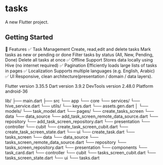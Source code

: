 # tasks

A new Flutter project.

## Getting Started

📱 Features
✅ Task Management
Create, read,edit and delete tasks
Mark tasks as new or pending or done
Filter tasks by status (All, New, Pending, Done)
Delete all tasks at once
✅ Offline Support
Stores data locally using Hive (no internet required)
✅ Pagination
Efficiently loads large lists of tasks in pages
✅ Localization
Supports multiple languages (e.g. English, Arabic)
✅ UI
Responsive, clean architecture(presentation / domain / data layers).

Flutter version 3.35.5
Dart version 3.9.2
DevTools version 2.48.0
Platform android-36

lib/
 ├── main.dart
 ├── src
    └── app
    └── core
        └── services/
            └── hive_service.dart
            └── utils/
                └── keys.dart
                └── assets.gen.dart
 │    └── models/
        └── task_model.dart
      └── pages/
            └── create_tasks_screen
                └── data
                    └── data_source
                        └── add_task_screen_remote_data_source.dart
                └── repository
                    └── add_task_screen_repository.dart
                └── presentation
                        └── controller
                            └── cubit
                                └── create_task_screen_cubit.dart
                                └── create_task_screen_state.dart
                        └── ui
                           └── create_task.dart
            └── tasks_screen
                └── data
                    └── data_source
                        └── tasks_screen_remote_data_source.dart
                └── repository
                    └── tasks_screen_repository.dart
                 └── presentation
                        └── components
                           └── task_card.dart
                        └── controller
                           └── cubit
                                └── tasks_screen_cubit.dart
                                └── tasks_screen_state.dart
                        └── ui
                           └── tasks.dart
